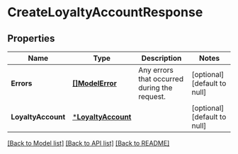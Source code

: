 # CreateLoyaltyAccountResponse

## Properties
Name | Type | Description | Notes
------------ | ------------- | ------------- | -------------
**Errors** | [**[]ModelError**](Error.md) | Any errors that occurred during the request. | [optional] [default to null]
**LoyaltyAccount** | [***LoyaltyAccount**](LoyaltyAccount.md) |  | [optional] [default to null]

[[Back to Model list]](../README.md#documentation-for-models) [[Back to API list]](../README.md#documentation-for-api-endpoints) [[Back to README]](../README.md)

